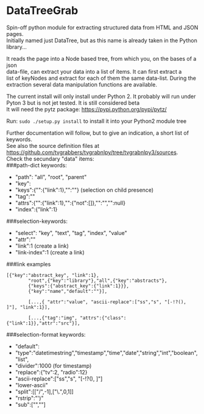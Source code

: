 # DataTreeGrab
Spin-off python module for extracting structured data from HTML and JSON pages.  
Initially named just DataTree, but as this name is already taken in the Python library...

It reads the page into a Node based tree, from which you, on the bases of a json  
data-file, can extract your data into a list of items. It can first extract a  
list of keyNodes and extract for each of them the same data-list. During the  
extraction several data manipulation functions are available.  

The current install will only install under Python 2. It probably will run under  
Pyton 3 but is not jet tested. It is still considered beta  
It will need the pytz package: https://pypi.python.org/pypi/pytz/ 

Run: `sudo ./setup.py install` to install it into your Python2 module tree

Further documentation will follow, but to give an indication, a short list of keywords.  
See also the source definition files at  
https://github.com/tvgrabbers/tvgrabnlpy/tree/tvgrabnlpy3/sources.  
Check the secundary "data" items:    
###path-dict keywords:
 * "path": "all", "root", "parent"
 * "key":<name>
 * "keys":{"<name>":{"link":1},"<name>":""} (selection on child presence)
 * "tag":"<name>"
 * "attrs":{"<name>":{"link":1},"<name>":{"not":[]},"<name>":"","<name>":null}
 * "index":{"link":1}

###selection-keywords:
 * "select": "key", "text", "tag", "index", "value"
 * "attr":"<name>"
 * "link":1		(create a link)
 * "link-index":1		(create a link)

###link examples
```
[{"key":"abstract_key", "link":1},
        "root",{"key":"library"},"all",{"key":"abstracts"},
        {"keys":{"abstract_key":{"link":1}}},
        {"key":"name","default":""}],

        [...,{ "attr":"value", "ascii-replace":["ss","s", "[-!?(), ]"], "link":1}],

        [...,{"tag":"img", "attrs":{"class": {"link":1}},"attr":"src"}],
```
###selection-format keywords:
 * "default":
 * "type":"datetimestring","timestamp","time","date","string","int","boolean","list",
 * "divider":1000	(for timestamp)
 * "replace":{"tv":2, "radio":12}
 * "ascii-replace":["ss","s", "[-!?(), ]"]
 * "lower-ascii"
 * "split":[["/",-1],["\\.",0,1]]
 * "rstrip":"')"
 * "sub":["",""]

